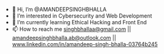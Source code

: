 - 👋 Hi, I’m @AMANDEEPSINGHBHALLA
- 👀 I’m interested in Cybersecurity and Web Development
- 🌱 I’m currently learning Ethical Hacking and Front End
- 📫 How to reach me singhbhallaa@gmail.com || amandeepsinghbhalla.ab@outlook.com || www.linkedin.com/in/amandeep-singh-bhalla-03764b245

<!---
AMANDEEPSINGHBHALLA/AMANDEEPSINGHBHALLA is a ✨ special ✨ repository because its `README.md` (this file) appears on your GitHub profile.
You can click the Preview link to take a look at your changes.
--->
